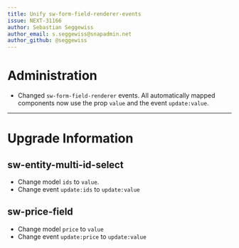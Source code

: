 ```yaml
---
title: Unify sw-form-field-renderer-events
issue: NEXT-31166
author: Sebastian Seggewiss
author_email: s.seggewiss@snapadmin.net
author_github: @seggewiss
---
```

# Administration
* Changed `sw-form-field-renderer` events. All automatically mapped components now use the prop `value` and the event `update:value`.
___
# Upgrade Information
## sw-entity-multi-id-select
* Change model `ids` to `value`.
* Change event `update:ids` to `update:value`
## sw-price-field
* Change model `price` to `value`
* Change event `update:price` to `update:value`
